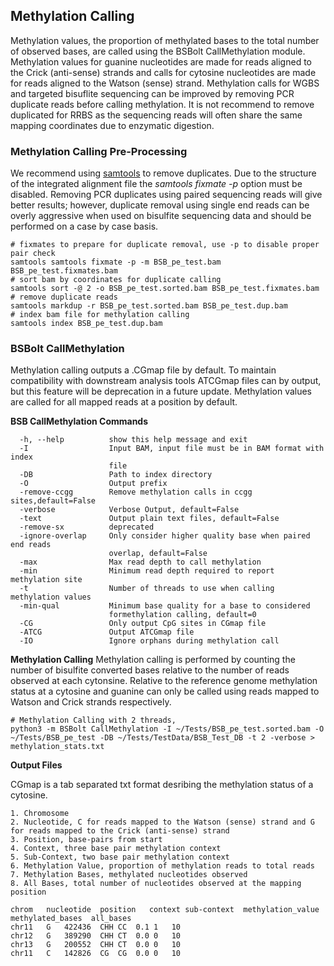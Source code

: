 ## Methylation Calling 

Methylation values, the proportion of methylated bases to the total number of observed bases, are called using the BSBolt CallMethylation module. 
Methylation values for guanine nucleotides are made for reads aligned to the Crick (anti-sense) strands and calls for cytosine nucleotides are made for 
reads aligned to the Watson (sense) strand. Methylation calls for WGBS and targeted bisuflite sequencing can be improved by removing PCR duplicate reads 
before calling methylation. It is not recommend to remove duplicated for RRBS as the sequencing reads will often share the same mapping coordinates 
due to enzymatic digestion. 

### Methylation Calling Pre-Processing

We recommend using [samtools](http://www.htslib.org/) to remove duplicates. Due to the structure of the integrated alignment file the *samtools fixmate -p* option must be disabled. 
Removing PCR duplicates using paired sequencing reads will give better results; however, duplicate removal using single end reads can be overly aggressive when used on bisulfite sequencing data
 and should be performed on a case by case basis. 

```shell
# fixmates to prepare for duplicate removal, use -p to disable proper pair check
samtools samtools fixmate -p -m BSB_pe_test.bam BSB_pe_test.fixmates.bam 
# sort bam by coordinates for duplicate calling
samtools sort -@ 2 -o BSB_pe_test.sorted.bam BSB_pe_test.fixmates.bam
# remove duplicate reads
samtools markdup -r BSB_pe_test.sorted.bam BSB_pe_test.dup.bam
# index bam file for methylation calling
samtools index BSB_pe_test.dup.bam
```

### BSBolt CallMethylation

Methylation calling outputs a .CGmap file by default. To maintain compatibility with downstream analysis tools 
ATCGmap files can by output, but this feature will be deprecation in a future update. Methylation values are called for 
all mapped reads at a position by default.

**BSB CallMethylation Commands**
```shell
  -h, --help          show this help message and exit
  -I                  Input BAM, input file must be in BAM format with index
                      file
  -DB                 Path to index directory
  -O                  Output prefix
  -remove-ccgg        Remove methylation calls in ccgg sites,default=False
  -verbose            Verbose Output, default=False
  -text               Output plain text files, default=False
  -remove-sx          deprecated
  -ignore-overlap     Only consider higher quality base when paired end reads
                      overlap, default=False
  -max                Max read depth to call methylation
  -min                Minimum read depth required to report methylation site
  -t                  Number of threads to use when calling methylation values
  -min-qual           Minimum base quality for a base to considered
                      formethylation calling, default=0
  -CG                 Only output CpG sites in CGmap file
  -ATCG               Output ATCGmap file
  -IO                 Ignore orphans during methylation call

```

**Methylation Calling**
Methylation calling is performed by counting the number of bisulfite converted bases relative to the number of reads 
observed at each cytonsine. Relative to the reference genome methylation status at a cytosine and guanine 
can only be called using reads mapped to Watson and Crick strands respectively. 
```shell
# Methylation Calling with 2 threads, 
python3 -m BSBolt CallMethylation -I ~/Tests/BSB_pe_test.sorted.bam -O ~/Tests/BSB_pe_test -DB ~/Tests/TestData/BSB_Test_DB -t 2 -verbose > methylation_stats.txt
```
**Output Files**

CGmap is a tab separated txt format desribing the methylation status of a cytosine. 

    1. Chromosome
    2. Nucleotide, C for reads mapped to the Watson (sense) strand and G for reads mapped to the Crick (anti-sense) strand
    3. Position, base-pairs from start
    4. Context, three base pair methylation context
    5. Sub-Context, two base pair methylation context
    6. Methylation Value, proportion of methylation reads to total reads
    7. Methylation Bases, methylated nucleotides observed
    8. All Bases, total number of nucleotides observed at the mapping position

```text
chrom   nucleotide  position   context sub-context  methylation_value methylated_bases  all_bases 
chr11	G	422436	CHH	CC	0.1	1	10
chr12	G	389290	CHH	CT	0.0	0	10
chr13	G	200552	CHH	CT	0.0	0	10
chr11	C	142826	CG	CG	0.0	0	10
```